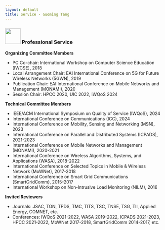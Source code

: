 ```yaml
---
layout: default
title: Service - Guoming Tang
---
```


### <img src="../img/service.png" height="50px"> Professional Service

**Organizing Committee Members**

- PC Co-chair: International Workshop on Computer Science Education (IWCSE), 2018
- Local Arrangement Chair: EAI International Conference on 5G for Future Wireless Networks (5GWN), 2019
- Publication Chair: EAI International Conference on Mobile Networks and Management (MONAMI), 2020
- Session Chair: HPCC 2020, UIC 2022, IWQoS 2024

**Technical Committee Members**

- IEEE/ACM International Symposium on Quality of Service (IWQoS), 2024
- International Conference on Communications (ICC), 2024
- International Conference on Mobility, Sensing and Networking (MSN), 2023
- International Conference on Parallel and Distributed Systems (ICPADS), 2021-2023
- International Conference on Mobile Networks and Management (MONAMI), 2020-2021
- International Conference on Wireless Algorithms, Systems, and Applications (WASA), 2018-2022
- International Conference on Selected Topics in Mobile & Wireless Network (MoWNet), 2017-2018
- International Conference on Smart Grid Communications (SmartGridComm), 2015-2017
- International Workshop on Non-Intrusive Load Monitoring (NILM), 2016

**Invited Reviewers**

- Journals: JSAC, TON, TPDS, TMC, TITS, TSC, TNSE, TSG, TII, Applied Energy, COMNET, etc.
- Conferences: IWQoS 2021-2022, WASA 2019-2022, ICPADS 2021-2023, HPCC 2021-2022, MoWNet 2017-2018, SmartGridComm 2014-2017, etc.